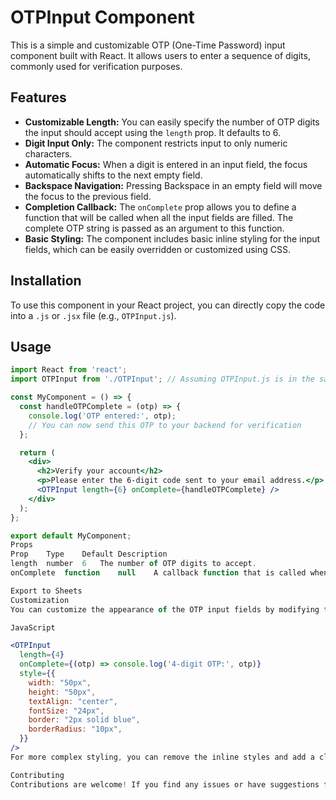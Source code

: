 # OTPInput Component

This is a simple and customizable OTP (One-Time Password) input component built with React. It allows users to enter a sequence of digits, commonly used for verification purposes.

## Features

- **Customizable Length:** You can easily specify the number of OTP digits the input should accept using the `length` prop. It defaults to 6.
- **Digit Input Only:** The component restricts input to only numeric characters.
- **Automatic Focus:** When a digit is entered in an input field, the focus automatically shifts to the next empty field.
- **Backspace Navigation:** Pressing Backspace in an empty field will move the focus to the previous field.
- **Completion Callback:** The `onComplete` prop allows you to define a function that will be called when all the input fields are filled. The complete OTP string is passed as an argument to this function.
- **Basic Styling:** The component includes basic inline styling for the input fields, which can be easily overridden or customized using CSS.

## Installation

To use this component in your React project, you can directly copy the code into a `.js` or `.jsx` file (e.g., `OTPInput.js`).

## Usage

```jsx
import React from 'react';
import OTPInput from './OTPInput'; // Assuming OTPInput.js is in the same directory

const MyComponent = () => {
  const handleOTPComplete = (otp) => {
    console.log('OTP entered:', otp);
    // You can now send this OTP to your backend for verification
  };

  return (
    <div>
      <h2>Verify your account</h2>
      <p>Please enter the 6-digit code sent to your email address.</p>
      <OTPInput length={6} onComplete={handleOTPComplete} />
    </div>
  );
};

export default MyComponent;
Props
Prop	Type	Default	Description
length	number	6	The number of OTP digits to accept.
onComplete	function	null	A callback function that is called when all input fields are filled. Receives the complete OTP string as an argument.

Export to Sheets
Customization
You can customize the appearance of the OTP input fields by modifying the style prop applied to each input element within the component. You can also choose to apply CSS classes for more extensive styling.

JavaScript

<OTPInput
  length={4}
  onComplete={(otp) => console.log('4-digit OTP:', otp)}
  style={{
    width: "50px",
    height: "50px",
    textAlign: "center",
    fontSize: "24px",
    border: "2px solid blue",
    borderRadius: "10px",
  }}
/>
For more complex styling, you can remove the inline styles and add a className prop to the main div or individual input elements and then define your styles in a separate CSS file.

Contributing
Contributions are welcome! If you find any issues or have suggestions for improvements, feel free to open a pull 1  request
